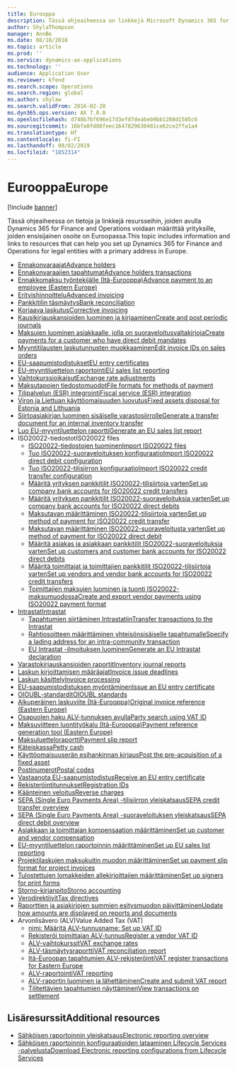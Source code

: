 ```yaml
---
title: Eurooppa
description: Tässä ohjeaiheessa on linkkejä Microsoft Dynamics 365 for Finance and Operationsin ohjeistukseen Euroopassa.
author: ShylaThompson
manager: AnnBe
ms.date: 08/10/2018
ms.topic: article
ms.prod: ''
ms.service: dynamics-ax-applications
ms.technology: ''
audience: Application User
ms.reviewer: kfend
ms.search.scope: Operations
ms.search.region: global
ms.author: shylaw
ms.search.validFrom: 2016-02-28
ms.dyn365.ops.version: AX 7.0.0
ms.openlocfilehash: d748b7bf696e17d3efd7deabeb9bb1288d1585c6
ms.sourcegitcommit: 16bfa0fd08feec1647829630401ce62ce2ffa1a4
ms.translationtype: HT
ms.contentlocale: fi-FI
ms.lasthandoff: 08/02/2019
ms.locfileid: "1852314"
---
```

# <a name="europe"></a><span data-ttu-id="1dee9-103">Eurooppa</span><span class="sxs-lookup"><span data-stu-id="1dee9-103">Europe</span></span> 

[!include [banner](../includes/banner.md)]

<span data-ttu-id="1dee9-104">Tässä ohjeaiheessa on tietoja ja linkkejä resursseihin, joiden avulla Dynamics 365 for Finance and Operations voidaan määrittää yrityksille, joiden ensisijainen osoite on Euroopassa.</span><span class="sxs-lookup"><span data-stu-id="1dee9-104">This topic includes information and links to resources that can help you set up Dynamics 365 for Finance and Operations for legal entities with a primary address in Europe.</span></span> 

- [<span data-ttu-id="1dee9-105">Ennakonvaraajat</span><span class="sxs-lookup"><span data-stu-id="1dee9-105">Advance holders</span></span>](emea-advance-holders.md)
 - [<span data-ttu-id="1dee9-106">Ennakonvaraajien tapahtumat</span><span class="sxs-lookup"><span data-stu-id="1dee9-106">Advance holders transactions</span></span>](emea-advance-holders-transactions.md)
 - [<span data-ttu-id="1dee9-107">Ennakkomaksu työntekijälle (Itä-Eurooppa)</span><span class="sxs-lookup"><span data-stu-id="1dee9-107">Advance payment to an employee (Eastern Europe)</span></span>](tasks/advance-payment-employee.md)
- [<span data-ttu-id="1dee9-108">Erityishinnoittelu</span><span class="sxs-lookup"><span data-stu-id="1dee9-108">Advanced invoicing</span></span>](emea-advance-invoice.md)
- [<span data-ttu-id="1dee9-109">Pankkitilin täsmäytys</span><span class="sxs-lookup"><span data-stu-id="1dee9-109">Bank reconciliation</span></span>](emea-bank-reconciliation.md)
- [<span data-ttu-id="1dee9-110">Korjaava laskutus</span><span class="sxs-lookup"><span data-stu-id="1dee9-110">Corrective invoicing</span></span>](emea-corrective-invoice.md)
- [<span data-ttu-id="1dee9-111">Kausikirjauskansioiden luominen ja kirjaaminen</span><span class="sxs-lookup"><span data-stu-id="1dee9-111">Create and post periodic journals</span></span>](emea-create-post-periodic-journals.md)
- [<span data-ttu-id="1dee9-112">Maksujen luominen asiakkaalle, jolla on suoraveloitusvaltakirjoja</span><span class="sxs-lookup"><span data-stu-id="1dee9-112">Create payments for a customer who have direct debit mandates</span></span>](tasks/create-payments-customers-who-have-direct-debit-mandates.md)
- [<span data-ttu-id="1dee9-113">Myyntitilausten laskutunnusten muokkaaminen</span><span class="sxs-lookup"><span data-stu-id="1dee9-113">Edit invoice IDs on sales orders</span></span>](emea-edit-invoice-id-sales-orders.md)
- [<span data-ttu-id="1dee9-114">EU-saapumistodistukset</span><span class="sxs-lookup"><span data-stu-id="1dee9-114">EU entry certificates</span></span>](emea-entry-certificates.md)
- [<span data-ttu-id="1dee9-115">EU-myyntiluettelon raportointi</span><span class="sxs-lookup"><span data-stu-id="1dee9-115">EU sales list reporting</span></span>](emea-eu-sales-list.md)
- [<span data-ttu-id="1dee9-116">Vaihtokurssioikaisut</span><span class="sxs-lookup"><span data-stu-id="1dee9-116">Exchange rate adjustments</span></span>](emea-exchange-rate-adjustments.md)
- [<span data-ttu-id="1dee9-117">Maksutapojen tiedostomuodot</span><span class="sxs-lookup"><span data-stu-id="1dee9-117">File formats for methods of payment</span></span>](emea-select-file-formats-for-the-method-of-payments.md)
- [<span data-ttu-id="1dee9-118">Tilipalvelun (ESR) integrointi</span><span class="sxs-lookup"><span data-stu-id="1dee9-118">Fiscal service (ESR) integration</span></span>](emea-fiscal-service-integration.md)
- [<span data-ttu-id="1dee9-119">Viron ja Liettuan käyttöomaisuuden luovutus</span><span class="sxs-lookup"><span data-stu-id="1dee9-119">Fixed assets disposal for Estonia and Lithuania</span></span>](emea-credit-note-reverse-fixed-asset-sale.md)
- [<span data-ttu-id="1dee9-120">Siirtoasiakirjan luominen sisäiselle varastosiirrolle</span><span class="sxs-lookup"><span data-stu-id="1dee9-120">Generate a transfer document for an internal inventory transfer</span></span>](tasks/transfer-document-internal-inventory-transfer.md)
- [<span data-ttu-id="1dee9-121">Luo EU-myyntiluettelon raportti</span><span class="sxs-lookup"><span data-stu-id="1dee9-121">Generate an EU sales list report</span></span>](tasks/eur-00011-eu-sales-list-report.md)
- <span data-ttu-id="1dee9-122">ISO20022-tiedostot</span><span class="sxs-lookup"><span data-stu-id="1dee9-122">ISO20022 files</span></span>
  - [<span data-ttu-id="1dee9-123">ISO20022-tiedostojen tuominen</span><span class="sxs-lookup"><span data-stu-id="1dee9-123">Import ISO20022 files</span></span>](emea-ISO20022-file-formats.md)
  - [<span data-ttu-id="1dee9-124">Tuo ISO20022-suoraveloituksen konfiguraatio</span><span class="sxs-lookup"><span data-stu-id="1dee9-124">Import ISO20022 direct debit configuration</span></span>](tasks/import-iso20022-direct-debit-configuration.md)
  - [<span data-ttu-id="1dee9-125">Tuo ISO20022-tilisiirron konfiguraatio</span><span class="sxs-lookup"><span data-stu-id="1dee9-125">Import ISO20022 credit transfer configuration</span></span>](tasks/import-iso20022-credit-transfer-configuration.md)
  - [<span data-ttu-id="1dee9-126">Määritä yrityksen pankkitilit ISO20022-tilisiirtoja varten</span><span class="sxs-lookup"><span data-stu-id="1dee9-126">Set up company bank accounts for ISO20022 credit transfers</span></span>](tasks/set-up-company-bank-accounts-iso20022-credit-transfers.md)
  - [<span data-ttu-id="1dee9-127">Määritä yrityksen pankkitilit ISO20022-suoraveloituksia varten</span><span class="sxs-lookup"><span data-stu-id="1dee9-127">Set up company bank accounts for ISO20022 direct debits</span></span>](tasks/set-up-company-bank-accounts-iso20022-direct-debits.md)
  - [<span data-ttu-id="1dee9-128">Maksutavan määrittäminen ISO20022-tilisiirtoja varten</span><span class="sxs-lookup"><span data-stu-id="1dee9-128">Set up method of payment for ISO20022 credit transfer</span></span>](tasks/set-up-method-payment-iso20022-credit-transfer.md)
  - [<span data-ttu-id="1dee9-129">Maksutavan määrittäminen ISO20022-suoraveloitusta varten</span><span class="sxs-lookup"><span data-stu-id="1dee9-129">Set up method of payment for ISO20022 direct debit</span></span>](tasks/setup-method-payment-iso20022-direct-debit.md)
  - [<span data-ttu-id="1dee9-130">Määritä asiakas ja asiakkaan pankkitilit ISO20022-suoraveloituksia varten</span><span class="sxs-lookup"><span data-stu-id="1dee9-130">Set up customers and customer bank accounts for ISO20022 direct debits</span></span>](tasks/set-up-bank-accounts-iso20022-direct-debits.md)
  - [<span data-ttu-id="1dee9-131">Määritä toimittajat ja toimittajien pankkitilit ISO20022-tilisiirtoja varten</span><span class="sxs-lookup"><span data-stu-id="1dee9-131">Set up vendors and vendor bank accounts for ISO20022 credit transfers</span></span>](tasks/set-up-vendor-iso20022-credit-transfers.md)
  - [<span data-ttu-id="1dee9-132">Toimittajien maksujen luominen ja tuonti ISO20022-maksumuodossa</span><span class="sxs-lookup"><span data-stu-id="1dee9-132">Create and export vendor payments using ISO20022 payment format</span></span>](tasks/create-export-vendor-payments-iso20022-payment-format.md)
- [<span data-ttu-id="1dee9-133">Intrastat</span><span class="sxs-lookup"><span data-stu-id="1dee9-133">Intrastat</span></span>](emea-intrastat.md)
  - [<span data-ttu-id="1dee9-134">Tapahtumien siirtäminen Intrastatiin</span><span class="sxs-lookup"><span data-stu-id="1dee9-134">Transfer transactions to the Intrastat</span></span>](tasks/transfer-transactions-intrastat.md)
  - [<span data-ttu-id="1dee9-135">Rahtiosoitteen määrittäminen yhteisönsisäiselle tapahtumalle</span><span class="sxs-lookup"><span data-stu-id="1dee9-135">Specify a lading address for an intra-community transaction</span></span>](tasks/eur-00002-specify-lading-address-intra-community.md)
  - [<span data-ttu-id="1dee9-136">EU Intrastat -ilmoituksen luominen</span><span class="sxs-lookup"><span data-stu-id="1dee9-136">Generate an EU Intrastat declaration</span></span>](tasks/eur-00002-eu-intrastat-declaration.md)
- [<span data-ttu-id="1dee9-137">Varastokirjauskansioiden raportit</span><span class="sxs-lookup"><span data-stu-id="1dee9-137">Inventory journal reports</span></span>](emea-set-up-report-inventory-journal-names.md)
- [<span data-ttu-id="1dee9-138">Laskun kirjoittamisen määräajat</span><span class="sxs-lookup"><span data-stu-id="1dee9-138">Invoice issue deadlines</span></span>](emea-invoice-issue-deadline.md)
- [<span data-ttu-id="1dee9-139">Laskun käsittely</span><span class="sxs-lookup"><span data-stu-id="1dee9-139">Invoice processing</span></span>](emea-invoice-processing.md)
- [<span data-ttu-id="1dee9-140">EU-saapumistodistuksen myöntäminen</span><span class="sxs-lookup"><span data-stu-id="1dee9-140">Issue an EU entry certificate</span></span>](tasks/eur-00012-issue-eu-entry-certificate.md)
- [<span data-ttu-id="1dee9-141">OIOUBL-standardit</span><span class="sxs-lookup"><span data-stu-id="1dee9-141">OIOUBL standards</span></span>](emea-oioubl-standards-electronic-invoicing.md)
- [<span data-ttu-id="1dee9-142">Alkuperäinen laskuviite (Itä-Eurooppa)</span><span class="sxs-lookup"><span data-stu-id="1dee9-142">Original invoice reference (Eastern Europe)</span></span>](tasks/ee-00004-original-invoice-reference.md)
- [<span data-ttu-id="1dee9-143">Osapuolen haku ALV-tunnuksen avulla</span><span class="sxs-lookup"><span data-stu-id="1dee9-143">Party search using VAT ID</span></span>](tasks/eur-00015-party-search-vat-id.md)
- [<span data-ttu-id="1dee9-144">Maksuviitteen luontityökalu (Itä-Eurooppa)</span><span class="sxs-lookup"><span data-stu-id="1dee9-144">Payment reference generation tool (Eastern Europe)</span></span>](tasks/ee-00015-payment-reference-generation-tool.md)
- [<span data-ttu-id="1dee9-145">Maksuluetteloraportti</span><span class="sxs-lookup"><span data-stu-id="1dee9-145">Payment slip report</span></span>](emea-eur-payment-slip-report-giro.md)
- [<span data-ttu-id="1dee9-146">Käteiskassa</span><span class="sxs-lookup"><span data-stu-id="1dee9-146">Petty cash</span></span>](emea-petty-cash.md)
- [<span data-ttu-id="1dee9-147">Käyttöomaisuuserän esihankinnan kirjaus</span><span class="sxs-lookup"><span data-stu-id="1dee9-147">Post the pre-acquisition of a fixed asset</span></span>](emea-pre-acquisition-acquisition-fixed-asset.md)
- [<span data-ttu-id="1dee9-148">Postinumerot</span><span class="sxs-lookup"><span data-stu-id="1dee9-148">Postal codes</span></span>](emea-import-create-postal-codes-manually.md)
- [<span data-ttu-id="1dee9-149">Vastaanota EU-saapumistodistus</span><span class="sxs-lookup"><span data-stu-id="1dee9-149">Receive an EU entry certificate</span></span>](tasks/eur-00012-receive-eu-entry-certificate.md)
- [<span data-ttu-id="1dee9-150">Rekisteröintitunnukset</span><span class="sxs-lookup"><span data-stu-id="1dee9-150">Registration IDs</span></span>](emea-registration-ids.md)
- [<span data-ttu-id="1dee9-151">Käänteinen veloitus</span><span class="sxs-lookup"><span data-stu-id="1dee9-151">Reverse charges</span></span>](emea-reverse-charge.md)
- [<span data-ttu-id="1dee9-152">SEPA (Single Euro Payments Area) -tilisiirron yleiskatsaus</span><span class="sxs-lookup"><span data-stu-id="1dee9-152">SEPA credit transfer overview</span></span>](../accounts-payable/sepa-credit-transfer.md)
- [<span data-ttu-id="1dee9-153">SEPA (Single Euro Payments Area) -suoraveloituksen yleiskatsaus</span><span class="sxs-lookup"><span data-stu-id="1dee9-153">SEPA direct debit overview</span></span>](../accounts-receivable/sepa-direct-debit-overview.md)
- [<span data-ttu-id="1dee9-154">Asiakkaan ja toimittajan kompensaation määrittäminen</span><span class="sxs-lookup"><span data-stu-id="1dee9-154">Set up customer and vendor compensation</span></span>](emea-compensation-customer-vendor-transactions.md)
- [<span data-ttu-id="1dee9-155">EU-myyntiluettelon raportoinnin määrittäminen</span><span class="sxs-lookup"><span data-stu-id="1dee9-155">Set up EU sales list reporting</span></span>](tasks/eur-00011-eu-sales-list-reporting.md)
- [<span data-ttu-id="1dee9-156">Projektilaskujen maksukuitin muodon määrittäminen</span><span class="sxs-lookup"><span data-stu-id="1dee9-156">Set up payment slip format for project invoices</span></span>](tasks/set-up-payment-slip-format-project-invoices.md)
- [<span data-ttu-id="1dee9-157">Tulostettujen lomakkeiden allekirjoittajien määrittäminen</span><span class="sxs-lookup"><span data-stu-id="1dee9-157">Set up signers for print forms</span></span>](emea-set-up-signers-for-printing-forms.md)
- [<span data-ttu-id="1dee9-158">Storno-kirjanpito</span><span class="sxs-lookup"><span data-stu-id="1dee9-158">Storno accounting</span></span>](emea-storno.md)
- [<span data-ttu-id="1dee9-159">Verodirektiivit</span><span class="sxs-lookup"><span data-stu-id="1dee9-159">Tax directives</span></span>](emea-tax-directives.md)
- [<span data-ttu-id="1dee9-160">Raporttien ja asiakirjojen summien esitysmuodon päivittäminen</span><span class="sxs-lookup"><span data-stu-id="1dee9-160">Update how amounts are displayed on reports and documents</span></span>](emea-amount-printing-forms.md)
- <span data-ttu-id="1dee9-161">Arvonlisävero (ALV)</span><span class="sxs-lookup"><span data-stu-id="1dee9-161">Value Added Tax (VAT)</span></span>
  - [<span data-ttu-id="1dee9-162">nimi: Määritä ALV-tunnus</span><span class="sxs-lookup"><span data-stu-id="1dee9-162">name: Set up VAT ID</span></span>](tasks/eur-00015-vat-id.md)
  - [<span data-ttu-id="1dee9-163">Rekisteröi toimittajan ALV-tunnus</span><span class="sxs-lookup"><span data-stu-id="1dee9-163">Register a vendor VAT ID</span></span>](tasks/eur-00015-registration-vendor-vat-id.md)
  - [<span data-ttu-id="1dee9-164">ALV-vaihtokurssit</span><span class="sxs-lookup"><span data-stu-id="1dee9-164">VAT exchange rates</span></span>](emea-vat-exchange-rate.md)
  - [<span data-ttu-id="1dee9-165">ALV-täsmäytysraportti</span><span class="sxs-lookup"><span data-stu-id="1dee9-165">VAT reconciliation report</span></span>](tasks/eur-00018-vat-reconciliation-report.md)
  - [<span data-ttu-id="1dee9-166">Itä-Euroopan tapahtumien ALV-rekisteröinti</span><span class="sxs-lookup"><span data-stu-id="1dee9-166">VAT register transactions for Eastern Europe</span></span>](emea-vat-register-transactions.md)
  - [<span data-ttu-id="1dee9-167">ALV-raportointi</span><span class="sxs-lookup"><span data-stu-id="1dee9-167">VAT reporting</span></span>](emea-vat-reporting.md)
  - [<span data-ttu-id="1dee9-168">ALV-raportin luominen ja lähettäminen</span><span class="sxs-lookup"><span data-stu-id="1dee9-168">Create and submit VAT report</span></span>](tasks/create-submit-vat-report.md)
  - [<span data-ttu-id="1dee9-169">Tilitettävien tapahtumien näyttäminen</span><span class="sxs-lookup"><span data-stu-id="1dee9-169">View transactions on settlement</span></span>](emea-transactions-settlement-form.md)

## <a name="additional-resources"></a><span data-ttu-id="1dee9-170">Lisäresurssit</span><span class="sxs-lookup"><span data-stu-id="1dee9-170">Additional resources</span></span>

- [<span data-ttu-id="1dee9-171">Sähköisen raportoinnin yleiskatsaus</span><span class="sxs-lookup"><span data-stu-id="1dee9-171">Electronic reporting overview</span></span>](../../dev-itpro/analytics/general-electronic-reporting.md)
- [<span data-ttu-id="1dee9-172">Sähköisen raportoinnin konfiguraatioiden lataaminen Lifecycle Services -palvelusta</span><span class="sxs-lookup"><span data-stu-id="1dee9-172">Download Electronic reporting configurations from Lifecycle Services</span></span>](../../dev-itpro/analytics/download-electronic-reporting-configuration-lcs.md)

